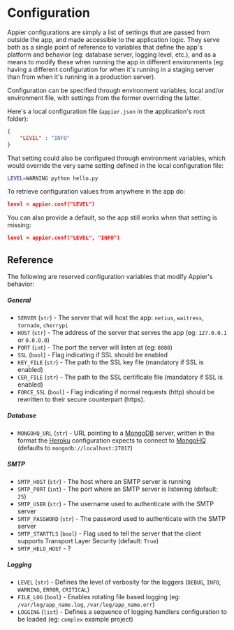 # Configuration

Appier configurations are simply a list of settings that are passed from outside the app,
and made accessible to the application logic. They serve both as a single point of
reference to variables that define the app's platform and behavior (eg: database
server, logging level, etc.), and as a means to modify these when running the app in
different environments (eg: having a different configuration for when it's running
in a staging server than from when it's running in a production server).

Configuration can be specified through environment variables, local and/or environment
file, with settings from the former overriding the latter.

Here's a local configuration file (`appier.json` in the application's root folder):

```json
{
    "LEVEL" : "INFO"
}
```

That setting could also be configured through environment variables, which would override
the very same setting defined in the local configuration file:

```bash
LEVEL=WARNING python hello.py
```

To retrieve configuration values from anywhere in the app do:

```json
level = appier.conf("LEVEL")
```

You can also provide a default, so the app still works when that setting is missing:

```json
level = appier.conf("LEVEL", "INFO")
```

## Reference

The following are reserved configuration variables that modify Appier's behavior:

##### General

* `SERVER` (`str`) - The server that will host the app: `netius`, `waitress`, `tornado`, `cherrypi`
* `HOST` (`str`) - The address of the server that serves the app (eg: `127.0.0.1` or `0.0.0.0`)
* `PORT` (`int`) - The port the server will listen at (eg: `8080`)
* `SSL` (`bool`) - Flag indicating if SSL should be enabled
* `KEY_FILE` (`str`) - The path to the SSL key file (mandatory if SSL is enabled)
* `CER_FILE` (`str`) - The path to the SSL certificate file (mandatory if SSL is enabled)
* `FORCE_SSL` (`bool`) - Flag indicating if normal requests (http) should be rewritten to their secure counterpart (https).

##### Database

* `MONGOHQ_URL` (`str`) - URL pointing to a [MongoDB](http://www.mongodb.org/) server, written in the format the [Heroku](https://www.heroku.com/) configuration expects to connect to [MongoHQ](https://bridge.mongohq.com/signup) (defaults to `mongodb://localhost:27017`)

##### SMTP

* `SMTP_HOST` (`str`) - The host where an SMTP server is running
* `SMTP_PORT` (`int`) - The port where an SMTP server is listening (default: `25`)
* `SMTP_USER` (`str`) - The username used to authenticate with the SMTP server
* `SMTP_PASSWORD` (`str`) - The password used to authenticate with the SMTP server
* `SMTP_STARTTLS` (`bool`) - Flag used to tell the server that the client supports Transport
Layer Security (default: `True`)
* `SMTP_HELO_HOST` - ?

##### Logging

* `LEVEL` (`str`) - Defines the level of verbosity for the loggers (`DEBUG`, `INFO`, `WARNING`, `ERROR`, `CRITICAL`)
* `FILE_LOG` (`bool`) - Enables rotating file based logging (eg: `/var/log/app_name.log`,
`/var/log/app_name.err`)
* `LOGGING` (`list`) - Defines a sequence of logging handlers configuration to be loaded
(eg: `complex` example project)
